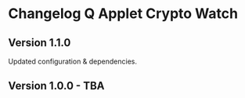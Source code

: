 # Changelog Q Applet Crypto Watch

## Version 1.1.0

Updated configuration & dependencies.

## Version 1.0.0 - TBA


